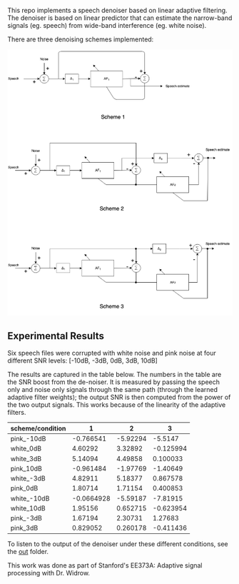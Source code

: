 This repo implements a speech denoiser based on linear adaptive filtering. The denoiser is based on linear predictor that can estimate the narrow-band signals (eg. speech) from wide-band interference (eg. white noise). 

There are three denoising schemes implemented:

![predictive denoiser](predictive_denoiser.png)

## Experimental Results

Six speech files were corrupted with white noise and pink noise at four different SNR levels: [-10dB, -3dB, 0dB, 3dB, 10dB]

The results are captured in the table below. The numbers in the table are the SNR boost from the de-noiser. It is measured by passing the speech only and noise only signals through the same path (through the learned adaptive filter weights); the output SNR is then computed from the power of the two output signals. This works because of the linearity of the adaptive filters.

| scheme/condition   |          1 |         2 |         3 |
|--------------------|------------|-----------|-----------|
| pink_-10dB         | -0.766541  | -5.92294  | -5.5147   |
| white_0dB          |  4.60292   |  3.32892  | -0.125994 |
| white_3dB          |  5.14094   |  4.49858  |  0.100033 |
| pink_10dB          | -0.961484  | -1.97769  | -1.40649  |
| white_-3dB         |  4.82911   |  5.18377  |  0.867578 |
| pink_0dB           |  1.80714   |  1.71154  |  0.400853 |
| white_-10dB        | -0.0664928 | -5.59187  | -7.81915  |
| white_10dB         |  1.95156   |  0.652715 | -0.623954 |
| pink_-3dB          |  1.67194   |  2.30731  |  1.27683  |
| pink_3dB           |  0.829052  |  0.260178 | -0.411436 |
 
 To listen to the output of the denoiser under these different conditions, see the [out](/out) folder. 
 
 
This work was done as part of Stanford's EE373A: Adaptive signal processing with Dr. Widrow.